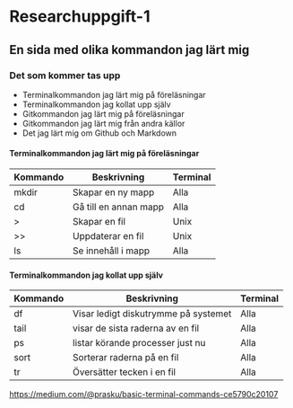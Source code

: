 # Researchuppgift-1
## En sida med olika kommandon jag lärt mig
### Det som kommer tas upp
- Terminalkommandon jag lärt mig på föreläsningar
- Terminalkommandon jag kollat upp själv
- Gitkommandon jag lärt mig på föreläsningar
- Gitkommandon jag lärt mig från andra källor
- Det jag lärt mig om Github och Markdown
 #### Terminalkommandon jag lärt mig på föreläsningar
| Kommando | Beskrivning | Terminal |
| --- | --- | --- |
| mkdir | Skapar en ny mapp | Alla |
| cd | Gå till en annan mapp | Alla |
| > | Skapar en fil | Unix |
| >> | Uppdaterar en fil  | Unix |
| ls | Se innehåll i mapp | Alla |

#### Terminalkommandon jag kollat upp själv
| Kommando | Beskrivning | Terminal |
| --- | --- | --- |
| df | Visar ledigt diskutrymme på systemet | Alla |
| tail | visar de sista raderna av en fil | Alla |
| ps | listar körande processer just nu | Alla |
| sort | Sorterar raderna på en fil  | Alla |
| tr | Översätter tecken i en fil | Alla |

https://medium.com/@prasku/basic-terminal-commands-ce5790c20107


[^1]: https://www.markdownguide.org/cheat-sheet/